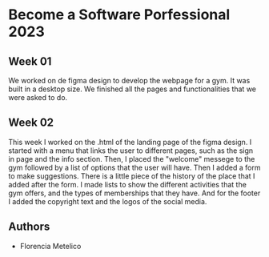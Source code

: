 # Become a Software Porfessional 2023
## Week 01
We worked on de figma design to develop the webpage for a gym. It was built in a desktop size. We finished all the pages and functionalities that we were asked to do.
## Week 02
This week I worked on the .html of the landing page of the figma design. I started with a menu that links the user to different pages, such as the sign in page and the info section. Then, I placed the "welcome" messege to the gym followed by a list of options that the user will have.
Then I added a form to make suggestions. There is a little piece of the history of the place that I added after the form.
I made lists to show the different activities that the gym offers, and the types of memberships that they have. 
And for the footer I added the copyright text and the logos of the social media.

## Authors
- Florencia Metelico
